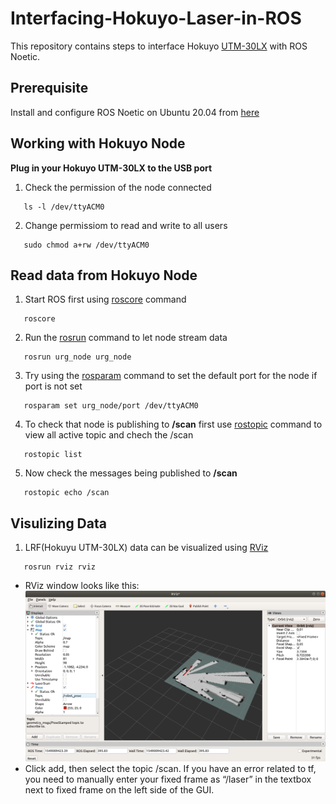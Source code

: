 # Interfacing-Hokuyo-Laser-in-ROS
This repository contains steps to interface Hokuyo [UTM-30LX](https://hokuyo-usa.com/products/lidar-obstacle-detection/utm-30lx) with ROS Noetic.
## Prerequisite
Install and configure ROS Noetic on Ubuntu 20.04 from [here](http://wiki.ros.org/noetic/Installation/Ubuntu)
## Working with Hokuyo Node
**Plug in your Hokuyo UTM-30LX to the USB port**<br />
1. Check the permission of the node connected<br />
```
   ls -l /dev/ttyACM0
```
2. Change permissiom to read and write to all users
```
   sudo chmod a+rw /dev/ttyACM0
```
## Read data from Hokuyo Node
1. Start ROS first using [roscore](http://wiki.ros.org/roscore) command 
```
   roscore
```
2. Run the [rosrun](http://wiki.ros.org/rosbash#rosrun) command to let node stream data 
```
   rosrun urg_node urg_node
```
3. Try using the [rosparam](http://wiki.ros.org/rosparam) command to set the default port for the node if port is not set
```
   rosparam set urg_node/port /dev/ttyACM0
```
4. To check that node is publishing to **/scan** first use [rostopic](http://wiki.ros.org/rostopic#:~:text=rostopic%20contains%20the%20rostopic%20command,and%20interacting%20with%20topics%20dynamically.) command to view all active topic and chech the /scan
```
   rostopic list
```
5. Now check the messages being published to **/scan**
```
   rostopic echo /scan
```
## Visulizing Data 
1. LRF(Hokuyu UTM-30LX) data can be visualized using [RViz](http://wiki.ros.org/rviz) 
```
   rosrun rviz rviz
```
- RViz window looks like this:
![](https://github.com/HUNTERVEDANSH/Interfacing-Hokuyo-Laser-in-ROS/blob/main/check_obstacle/ros-rviz.png)
- Click add, then select the topic /scan. If you have an error related to tf, you need to manually enter your fixed frame as “/laser” in the textbox next to fixed frame on the left side of the GUI.


